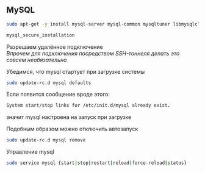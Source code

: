 ## MySQL

```bash  
sudo apt-get -y install mysql-server mysql-common mysqltuner libmysqlclient-dev  
```

```bash  
mysql_secure_installation  
```

Разрешаем удалённое подключение  
_Впрочем для подключения посредством SSH-тоннеля делать это совсем необязательно_

Убедимся, что mysql стартует при загрузке системы  
```bash  
sudo update-rc.d mysql defaults  
```

Если появится сообщение вроде этого:  
```bash  
System start/stop links for /etc/init.d/mysql already exist.  
```

значит mysql настроена на запуск при загрузке

Подобным образом можно отключить автозапуск  
```bash  
sudo update-rc.d mysql remove  
```

Управление mysql  
```bash  
sudo service mysql {start|stop|restart|reload|force-reload|status}  
```
